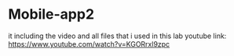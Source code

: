 # Mobile-app2
it including the video and all files that i used in this lab
youtube link: https://www.youtube.com/watch?v=KGORrxl9zpc

